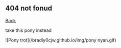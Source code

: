 ## 404 not fonud

[Back](https://bradly0cjw.github.io)

take this pony instead
<br>

![Pony trot](/bradly0cjw.github.io/img/pony nyan.gif)
